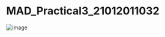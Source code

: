 # MAD_Practical3_21012011032

![image](https://github.com/JaviyaShreya/MAD_Practical3_21012011032/assets/98646013/ea5410fe-c036-43ab-b534-0a77f31749fd)
